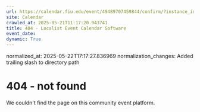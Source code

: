 ```yaml
---
url: https://calendar.fiu.edu/event/49489707459844/confirm/?instance_id=49489707504922&return=https%3A%2F%2Fcalendar.fiu.edu%2Fcalendar%3Fevent_types%255B%255D%3D127590
site: Calendar
crawled_at: 2025-05-21T11:17:20.943741
title: 404 - Localist Event Calendar Software
event_date: 
dynamic: True
---
```

normalized_at: 2025-05-22T17:17:27.836969
normalization_changes: Added trailing slash to directory path

# 404 - not found
We couldn't find the page on this community event platform.

